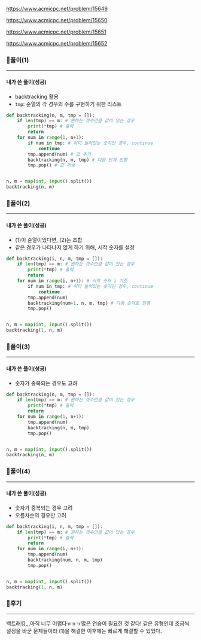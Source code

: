 https://www.acmicpc.net/problem/15649

https://www.acmicpc.net/problem/15650

https://www.acmicpc.net/problem/15651

https://www.acmicpc.net/problem/15652



### 📌풀이(1)

----

#### 내가 쓴 풀이(성공)

- backtracking 활용
- `tmp`: 순열의 각 경우의 수를 구현하기 위한 리스트

```python
def backtracking(n, m, tmp = []): 
    if len(tmp) == m: # 원하는 갯수만큼 값이 있는 경우
        print(*tmp) # 출력
        return
    for num in range(1, n+1):
        if num in tmp: # 이미 들어있는 숫자인 경우, continue
            continue
        tmp.append(num) # 값 추가
        backtracking(n, m, tmp) # 다음 단계 진행
        tmp.pop() # 값 꺼냄


n, m = map(int, input().split())
backtracking(n, m)
```



### 📌풀이(2)

----

#### 내가 쓴 풀이(성공)

- (1)이 순열이었다면, (2)는 조합
- 같은 경우가 나타나지 않게 하기 위해, 시작 숫자를 설정

```python
def backtracking(i, n, m, tmp = []):
    if len(tmp) == m: # 원하는 갯수만큼 값이 있는 경우
        print(*tmp) # 출력
        return
    for num in range(i, n+1): # 시작 숫자 i 기준
        if num in tmp: # 이미 들어있는 숫자인 경우, continue
            continue
        tmp.append(num)
        backtracking(num+1, n, m, tmp) # 다음 숫자로 진행
        tmp.pop()


n, m = map(int, input().split())
backtracking(1, n, m)
```





### 📌풀이(3)

----

#### 내가 쓴 풀이(성공)

- 숫자가 중복되는 경우도 고려

```python
def backtracking(n, m, tmp = []):
    if len(tmp) == m: # 원하는 갯수만큼 값이 있는 경우
        print(*tmp) # 출력
        return
    for num in range(1, n+1): 
        tmp.append(num)
        backtracking(n, m, tmp)
        tmp.pop()


n, m = map(int, input().split())
backtracking(n, m)
```





### 📌풀이(4)

----

#### 내가 쓴 풀이(성공)

- 숫자가 중복되는 경우 고려
- 오름차순의 경우만 고려

```python
def backtracking(i, n, m, tmp = []):
    if len(tmp) == m: # 원하는 갯수만큼 값이 있는 경우
        print(*tmp) # 출력
        return
    for num in range(i, n+1):
        tmp.append(num)
        backtracking(num, n, m, tmp)
        tmp.pop()


n, m = map(int, input().split())
backtracking(1, n, m)
```





### 📌후기

---

백트래킹,,,아직 너무 어렵다ㅠㅠㅠ많은 연습이 필요한 것 같다! 같은 유형인데 조금씩 설정을 바꾼 문제들이라 (1)을 해결한 이후에는 빠르게 해결할 수 있었다.